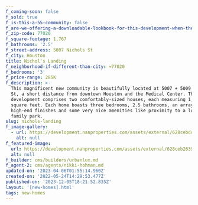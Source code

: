 ```yaml
---
f_coming-soon: false
f_sold: true
f_is-this-a-55-community: false
f_are-we-offering-a-downloadable-lookbook-for-this-development-when-they-submit-their-contact-info: false
f_zip-code: 77020
f_square-footage: 1,767
f_bathrooms: '2.5'
f_street-address: 5007 Nichols St
f_city: Houston
title: Nichol's Landing
f_neighborhood-if-different-than-city: ≈77020
f_bedrooms: '3'
f_price-range: 285K
f_description: >-
  This magnificent new community is beautifully located at 5007 + 5009 Nichol's
  St, a short distance from downtown Houston and the Medical Center. The
  development comprises two comfortably-sized houses, each measuring 1,767
  square feet. Each home boasts three bedrooms, 2.5 bathrooms, an array of
  high-end finishes and some very nice amenities like proximity to a lovely
  family park.
slug: nichols-landing
f_image-gallery:
  - url: https://development.nanproperties.com/assets/external/628cebddd06191711a47eb7c_nichols20living20view201201.jpg
    alt: null
f_featured-image:
  url: https://development.nanproperties.com/assets/external/628ceb26390be5fb7e680a49_photo-2020-02-25-18-31-02202.jpg
  alt: null
f_builder: cms/builders/urbanlux.md
f_agent-2: cms/agents/nikki-hohman.md
updated-on: '2023-04-06T01:55:14.960Z'
created-on: '2022-05-24T14:29:53.477Z'
published-on: '2023-12-05T18:21:52.835Z'
layout: '[new-homes].html'
tags: new-homes
---
```



